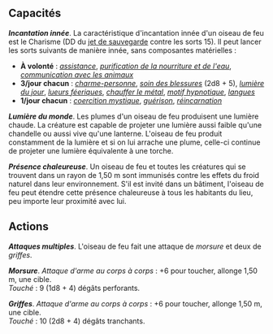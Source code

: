 ## Capacités
_**Incantation innée**_. La caractéristique d'incantation innée d'un oiseau de feu est le Charisme (DD du [jet de sauvegarde](/utiliser-les-caracteristiques/#jets-de-sauvegarde) contre les sorts 15). Il peut lancer les sorts suivants de manière innée, sans composantes matérielles :
* **À volonté** : [_assistance_](/grimoire/assistance/), [_purification de la nourriture et de l'eau_](/grimoire/purification-de-la-nourriture-et-de-l-eau/), [_communication avec les animaux_](/grimoire/communication-avec-les-animaux/)
* **3/jour chacun** : [_charme-personne_](/grimoire/charme-personne/), [_soin des blessures_](/grimoire/soin-des-blessures/) (2d8 + 5), [_lumière du jour_](/grimoire/lumiere-du-jour/), [_lueurs féeriques_](/grimoire/lueurs-feeriques/), [_chauffer le métal_](/grimoire/chauffer-le-metal/), [_motif hypnotique_](/grimoire/motif-hypnotique/), [_langues_](/grimoire/langues/)
* **1/jour chacun** : [_coercition mystique_](/grimoire/coercition-mystique/), [_guérison_](/grimoire/guerison/), [_réincarnation_](/grimoire/reincarnation/)

_**Lumière du monde**_. Les plumes d'un oiseau de feu produisent une lumière chaude. La créature est capable de projeter une lumière aussi faible qu'une chandelle ou aussi vive qu'une lanterne. L'oiseau de feu produit constamment de la lumière et si on lui arrache une plume, celle-ci continue de projeter une lumière équivalente à une torche.

_**Présence chaleureuse**_. Un oiseau de feu et toutes les créatures qui se trouvent dans un rayon de 1,50 m sont immunisés contre les effets du froid naturel dans leur environnement. S'il est invité dans un bâtiment, l'oiseau de feu peut étendre cette présence chaleureuse à tous les habitants du lieu, peu importe leur proximité avec lui.

## Actions
_**Attaques multiples**_. L'oiseau de feu fait une attaque de _morsure_ et deux de _griffes_.

_**Morsure**_. _Attaque d'arme au corps à corps_ : +6 pour toucher, allonge 1,50 m, une cible.  
_Touché_ : 9 (1d8 + 4) dégâts perforants.

_**Griffes**_. _Attaque d'arme au corps à corps_ : +6 pour toucher, allonge 1,50 m, une cible.  
_Touché_ : 10 (2d8 + 4) dégâts tranchants.

